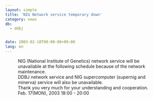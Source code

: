 ```yaml
---
layout: simple
title: 'NIG Network service temporary down'
category: news
db:
  - ddbj


date: 2003-02-10T00:00:00+09:00
lang: en
---
```


<dd>NIG (National Institute of Genetics) network service will be unavailable at the following schedule because of the network maintenance.<br>
<dd>DDBJ network service and NIG supercomputer (supernig and minerva) service will also be unavailable.<br>
<dd>Thank you very much for your understanding and cooperation.<br>
<dd>Feb. 17(MON), 2003 18:00 - 20:00</dd>
</dd>
</dd>
</dd>
